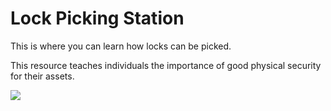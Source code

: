 # Lock Picking Station

This is where you can learn how locks can be picked.

This resource teaches individuals the importance of good physical security for their assets.

![](../ACSL_Logo-Full_Color600x488.jpg)